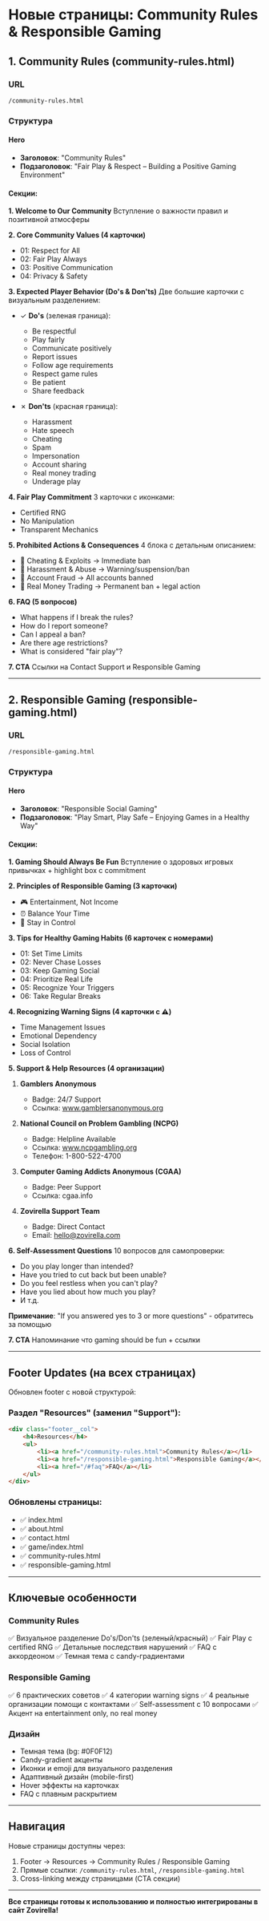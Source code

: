 # Новые страницы: Community Rules & Responsible Gaming

## 1. Community Rules (community-rules.html)

### URL
`/community-rules.html`

### Структура

#### Hero
- **Заголовок**: "Community Rules"
- **Подзаголовок**: "Fair Play & Respect – Building a Positive Gaming Environment"

#### Секции:

**1. Welcome to Our Community**
Вступление о важности правил и позитивной атмосферы

**2. Core Community Values (4 карточки)**
- 01: Respect for All
- 02: Fair Play Always
- 03: Positive Communication
- 04: Privacy & Safety

**3. Expected Player Behavior (Do's & Don'ts)**
Две большие карточки с визуальным разделением:
- ✓ **Do's** (зеленая граница):
  - Be respectful
  - Play fairly
  - Communicate positively
  - Report issues
  - Follow age requirements
  - Respect game rules
  - Be patient
  - Share feedback

- ✗ **Don'ts** (красная граница):
  - Harassment
  - Hate speech
  - Cheating
  - Spam
  - Impersonation
  - Account sharing
  - Real money trading
  - Underage play

**4. Fair Play Commitment**
3 карточки с иконками:
- Certified RNG
- No Manipulation
- Transparent Mechanics

**5. Prohibited Actions & Consequences**
4 блока с детальным описанием:
- 🚫 Cheating & Exploits → Immediate ban
- 🚫 Harassment & Abuse → Warning/suspension/ban
- 🚫 Account Fraud → All accounts banned
- 🚫 Real Money Trading → Permanent ban + legal action

**6. FAQ (5 вопросов)**
- What happens if I break the rules?
- How do I report someone?
- Can I appeal a ban?
- Are there age restrictions?
- What is considered "fair play"?

**7. CTA**
Ссылки на Contact Support и Responsible Gaming

---

## 2. Responsible Gaming (responsible-gaming.html)

### URL
`/responsible-gaming.html`

### Структура

#### Hero
- **Заголовок**: "Responsible Social Gaming"
- **Подзаголовок**: "Play Smart, Play Safe – Enjoying Games in a Healthy Way"

#### Секции:

**1. Gaming Should Always Be Fun**
Вступление о здоровых игровых привычках + highlight box с commitment

**2. Principles of Responsible Gaming (3 карточки)**
- 🎮 Entertainment, Not Income
- ⏰ Balance Your Time
- 🧘 Stay in Control

**3. Tips for Healthy Gaming Habits (6 карточек с номерами)**
- 01: Set Time Limits
- 02: Never Chase Losses
- 03: Keep Gaming Social
- 04: Prioritize Real Life
- 05: Recognize Your Triggers
- 06: Take Regular Breaks

**4. Recognizing Warning Signs (4 карточки с ⚠️)**
- Time Management Issues
- Emotional Dependency
- Social Isolation
- Loss of Control

**5. Support & Help Resources (4 организации)**

1. **Gamblers Anonymous**
   - Badge: 24/7 Support
   - Ссылка: www.gamblersanonymous.org

2. **National Council on Problem Gambling (NCPG)**
   - Badge: Helpline Available
   - Ссылка: www.ncpgambling.org
   - Телефон: 1-800-522-4700

3. **Computer Gaming Addicts Anonymous (CGAA)**
   - Badge: Peer Support
   - Ссылка: cgaa.info

4. **Zovirella Support Team**
   - Badge: Direct Contact
   - Email: hello@zovirella.com

**6. Self-Assessment Questions**
10 вопросов для самопроверки:
- Do you play longer than intended?
- Have you tried to cut back but been unable?
- Do you feel restless when you can't play?
- Have you lied about how much you play?
- И т.д.

**Примечание**: "If you answered yes to 3 or more questions" - обратитесь за помощью

**7. CTA**
Напоминание что gaming should be fun + ссылки

---

## Footer Updates (на всех страницах)

Обновлен footer с новой структурой:

### Раздел "Resources" (заменил "Support"):
```html
<div class="footer__col">
    <h4>Resources</h4>
    <ul>
        <li><a href="/community-rules.html">Community Rules</a></li>
        <li><a href="/responsible-gaming.html">Responsible Gaming</a></li>
        <li><a href="/#faq">FAQ</a></li>
    </ul>
</div>
```

### Обновлены страницы:
- ✅ index.html
- ✅ about.html
- ✅ contact.html
- ✅ game/index.html
- ✅ community-rules.html
- ✅ responsible-gaming.html

---

## Ключевые особенности

### Community Rules
✅ Визуальное разделение Do's/Don'ts (зеленый/красный)
✅ Fair Play с certified RNG
✅ Детальные последствия нарушений
✅ FAQ с аккордеоном
✅ Темная тема с candy-градиентами

### Responsible Gaming
✅ 6 практических советов
✅ 4 категории warning signs
✅ 4 реальные организации помощи с контактами
✅ Self-assessment с 10 вопросами
✅ Акцент на entertainment only, no real money

### Дизайн
- Темная тема (bg: #0F0F12)
- Candy-gradient акценты
- Иконки и emoji для визуального разделения
- Адаптивный дизайн (mobile-first)
- Hover эффекты на карточках
- FAQ с плавным раскрытием

---

## Навигация

Новые страницы доступны через:
1. Footer → Resources → Community Rules / Responsible Gaming
2. Прямые ссылки: `/community-rules.html`, `/responsible-gaming.html`
3. Cross-linking между страницами (CTA секции)

---

**Все страницы готовы к использованию и полностью интегрированы в сайт Zovirella!**
